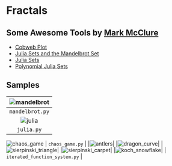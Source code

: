 # Fractals

## Some Awesome Tools by [Mark McClure](https://marksmath.org)

* [Cobweb Plot](https://marksmath.org/visualization/cobwebs/)
* [Julia Sets and the Mandelbrot Set](https://marksmath.org/visualization/julia2.html)
* [Julia Sets](https://www.marksmath.org/visualization/julia_sets/)
* [Polynomial Julia Sets](https://www.marksmath.org/visualization/polynomial_julia_sets/)

## Samples

|![mandelbrot](images/mandelbrot.png)|
|:--:| 
| `mandelbrot.py` |
|![julia](images/julia.png)|
| `julia.py` |
![chaos_game](images/chaos_game.png)
| `chaos_game.py` |
|![antlers](images/antlers.png)|
|![dragon_curve](images/dragon_curve.png)|
|![sierpinski_triangle](images/sierpinski_triangle.png)|
|![sierpinski_carpet](images/sierpinski_carpet.png)|
|![koch_snowflake](images/koch_snowflake.png)|
| `iterated_function_system.py` |
